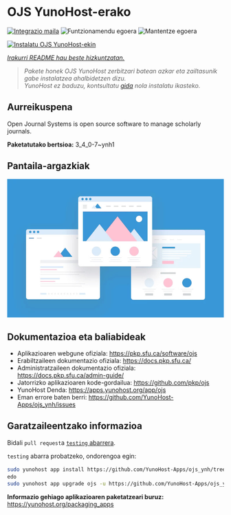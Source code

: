 <!--
Ohart ongi: README hau automatikoki sortu da <https://github.com/YunoHost/apps/tree/master/tools/readme_generator>ri esker
EZ editatu eskuz.
-->

# OJS YunoHost-erako

[![Integrazio maila](https://dash.yunohost.org/integration/ojs.svg)](https://ci-apps.yunohost.org/ci/apps/ojs/) ![Funtzionamendu egoera](https://ci-apps.yunohost.org/ci/badges/ojs.status.svg) ![Mantentze egoera](https://ci-apps.yunohost.org/ci/badges/ojs.maintain.svg)

[![Instalatu OJS YunoHost-ekin](https://install-app.yunohost.org/install-with-yunohost.svg)](https://install-app.yunohost.org/?app=ojs)

*[Irakurri README hau beste hizkuntzatan.](./ALL_README.md)*

> *Pakete honek OJS YunoHost zerbitzari batean azkar eta zailtasunik gabe instalatzea ahalbidetzen dizu.*  
> *YunoHost ez baduzu, kontsultatu [gida](https://yunohost.org/install) nola instalatu ikasteko.*

## Aurreikuspena

Open Journal Systems is open source software to manage scholarly journals.


**Paketatutako bertsioa:** 3_4_0-7~ynh1

## Pantaila-argazkiak

![OJS(r)en pantaila-argazkia](./doc/screenshots/example.jpg)

## Dokumentazioa eta baliabideak

- Aplikazioaren webgune ofiziala: <https://pkp.sfu.ca/software/ojs>
- Erabiltzaileen dokumentazio ofiziala: <https://docs.pkp.sfu.ca/>
- Administratzaileen dokumentazio ofiziala: <https://docs.pkp.sfu.ca/admin-guide/>
- Jatorrizko aplikazioaren kode-gordailua: <https://github.com/pkp/ojs>
- YunoHost Denda: <https://apps.yunohost.org/app/ojs>
- Eman errore baten berri: <https://github.com/YunoHost-Apps/ojs_ynh/issues>

## Garatzaileentzako informazioa

Bidali `pull request`a [`testing` abarrera](https://github.com/YunoHost-Apps/ojs_ynh/tree/testing).

`testing` abarra probatzeko, ondorengoa egin:

```bash
sudo yunohost app install https://github.com/YunoHost-Apps/ojs_ynh/tree/testing --debug
edo
sudo yunohost app upgrade ojs -u https://github.com/YunoHost-Apps/ojs_ynh/tree/testing --debug
```

**Informazio gehiago aplikazioaren paketatzeari buruz:** <https://yunohost.org/packaging_apps>
